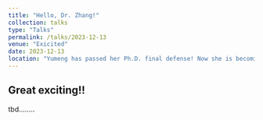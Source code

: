 ```yaml
---
title: "Hello, Dr. Zhang!"
collection: talks
type: "Talks"
permalink: /talks/2023-12-13
venue: "Exicited"
date: 2023-12-13
location: "Yumeng has passed her Ph.D. final defense! Now she is becoming a Dog-otory!"
---
```


## Great exciting!!

tbd........
